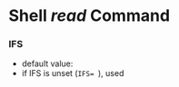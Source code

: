 Shell _read_ Command
=====================

### IFS

* default value: <space><tab><newline>
* if IFS is unset (`IFS= `), <space><tab><newline> used



